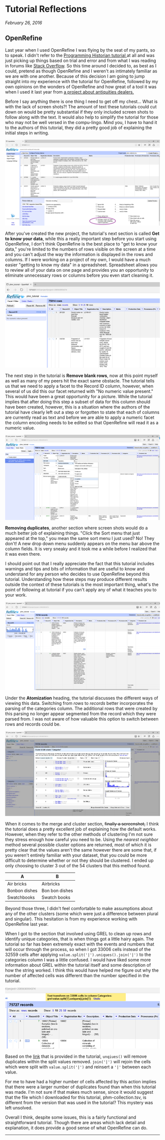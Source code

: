 # Tutorial Reflections
_February 26, 2016_

## OpenRefine

Last year when I used OpenRefine I was flying by the seat of my pants, so to speak. I didn't refer to the [Programming Historian tutorial ](http://programminghistorian.org/lessons/cleaning-data-with-openrefine) at all and was just picking up things based on trial and error and from what I was reading in forums like [Stack Overflow](http://stackoverflow.com/). So this time around I decided to, as best as I could, pretend as though OpenRefine and I weren't as intimately familiar as we are with one another. Because of this decision I am going to jump straight into my experience with the tutorial for OpenRefine, followed by my own opinions on the wonders of OpenRefine and how great of a tool it was when I used it last year from [a project about antiquities dealers.](https://hist4805digitaldealer.files.wordpress.com)

Before I say anything there is one thing I need to get off my chest... What is with the lack of screen shots?! The amount of text these tutorials could cut down on would be pretty substantial if they only included screen shots to follow along with the text. It would also help to simplify the tutorial for those who may not be well versed in the compu-lingo. Mind you, I have to hand it to the authors of this tutorial, they did a pretty good job of explaining the initial steps in writing.

![Spelling out the not-obvious](https://github.com/rhymeswithfloral/hist5702w_notebook/blob/master/OpenRefine/OR_createnew2.png?raw=true)

After you've created the new project, the tutorial's next section is called **Get to know your data**, while this a really important step before you start using OpenRefine, I don't think OpenRefine is the best place to "get to know your data," you're limited to the numbers of rows visible on the screen at a time and you can't adjust the way the information is displayed in the rows and columns. If I were working on a project of my own, I would have a much easier "getting to know my data" in a spreadsheet. Spreadsheet allows you to review all of your data on one page and provides you an opportunity to eliminate unnecessary rows or columns before you even start cleaning it.

![But they are there! RIGHT IN FRONT OF YOU](https://github.com/rhymeswithfloral/hist5702w_notebook/blob/master/OpenRefine/OR_facets.png?raw=true)

The next step in the tutorial is **Remove blank rows**, now at this point myself as well as many of my peers hit the exact same obstacle. The tutorial tells us that we need to apply a facet to the Record ID column, however, when several of us did this our facet returned with "No numeric value present." This would have been a great opportunity for a picture. While the tutorial implies that after doing this step a subset of data for this column should have been created, however, this is a situation where the authors of the tutorial have clearly left out a step or forgotten to state that each of columns are currently read as text and before we are able to apply a numeric facet the column encoding needs to be edited so that OpenRefine will read it as a numeric value.

![Unnecessary stress](https://github.com/rhymeswithfloral/hist5702w_notebook/blob/master/OpenRefine/OR_facets2.png?raw=true)

**Removing duplicates**, another section where screen shots would do a much better job of explaining things. "Click the Sort menu that just appeared at the top," you mean the same sort menu I just used? No! They don't! A new drop down menu suddenly appears on the menu bar above the column fields. It is very sneaky and it took me a while before I realized that it was even there.



I should point out that I really appreciate the fact that this tutorial includes warnings and tips and bits of information that are useful to know and understand for any person who decides to use OpenRefine beyond this tutorial. Understanding how these steps may produce different results outside the context of these tutorials is the most important thing,  what's the point of following at tutorial if you can't apply any of what it teaches you to your work.

![Death Match: Rows vs. Records](https://github.com/rhymeswithfloral/hist5702w_notebook/blob/master/OpenRefine/OR_recordsvsrows.png?raw=true)

Under the **Atomization** heading, the tutorial discusses the different ways of viewing this data. Switching from _rows_ to _records_ better incorporates the parsing of the categories column. The additional rows that were created by this parsing no longer appear segmented from the record which they were parsed from. I was not aware of how valuable this option to switch between rows and records could be.

![Let us cluster so that we can merge!](https://github.com/rhymeswithfloral/hist5702w_notebook/blob/master/OpenRefine/OR_mergecluster.png?raw=true)

When it comes to the merge and cluster section, ~~finally a screenshot,~~ I think the tutorial does a pretty excellent job of explaining how the default works. However, when they refer to the other methods of clustering I'm not sure they stress enough how careful you need to be. Using the _nearest neighbor_ method several possible cluster options are returned, most of which it is pretty clear that the values aren't the same however there are some that, if you weren't entirely familiar with your dataset, that you could be more difficult to determine whether or not they should be clustered. I ended up only choosing to cluster 3 out of the 54 clusters that this method found.

|A|B|
|----------|---------|
|Air bricks| Airbricks|
|Bonbon dishes| Bon bon dishes|
|Swatchbooks| Swatch books|

Beyond those three, I didn't feel comfortable to make assumptions about any of the other clusters (some which were just a difference between plural and singular). This hesitation is from my experience working with OpenRefine last year.

When I got to the section that involved using GREL to clean up rows and identify unique categories, that is when things got a little hairy again. The tutorial so far has been extremely exact with the events and numbers that will occur through the process, so when I got 33006 cells instead of the 32559 cells after applying `value.split('|').uniques().join('|')` to the categories column I was a little confused. I would have liked some more information about GREL within the tutorial itself and some description of how the string worked. I think this would have helped me figure out why the number of affected cells was different than the number specified in the tutorial.

![Huh?](https://github.com/rhymeswithfloral/hist5702w_notebook/blob/master/OpenRefine/OR_grelunique.png?raw=true)

Based on the [link](https://github.com/OpenRefine/OpenRefine/wiki/GREL-Functions) that is provided in the tutorial, `unqiues()` will remove duplicates within the split values removed. `join('|')` will rejoin the cells which were split with `value.split('|')` and reinsert a `'|'` between each value.

For me to have had a higher number of cells affected by this action implies that there were a larger number of duplicates found than when this tutorial was made. I'm not sure if that makes much sense, since it would suggest that the file which I downloaded for this tutorial, phm-collection.tsv, is different from the version that was used in the tutorial?
This mystery was left unsolved.

Overall I think, despite some issues, this is a fairly functional and straightforward tutorial. Though there are areas which lack detail and explanation, it does provide a good sense of what OpenRefine can do.

---
